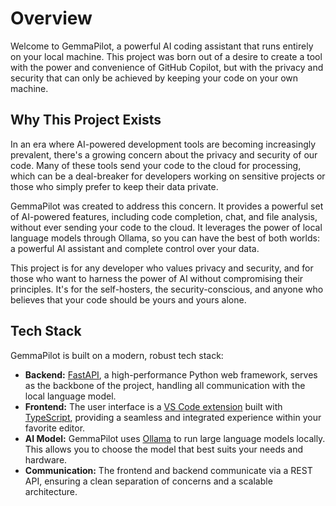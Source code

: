 # Overview

Welcome to GemmaPilot, a powerful AI coding assistant that runs entirely on your local machine. This project was born out of a desire to create a tool with the power and convenience of GitHub Copilot, but with the privacy and security that can only be achieved by keeping your code on your own machine.

## Why This Project Exists

In an era where AI-powered development tools are becoming increasingly prevalent, there's a growing concern about the privacy and security of our code. Many of these tools send your code to the cloud for processing, which can be a deal-breaker for developers working on sensitive projects or those who simply prefer to keep their data private.

GemmaPilot was created to address this concern. It provides a powerful set of AI-powered features, including code completion, chat, and file analysis, without ever sending your code to the cloud. It leverages the power of local language models through Ollama, so you can have the best of both worlds: a powerful AI assistant and complete control over your data.

This project is for any developer who values privacy and security, and for those who want to harness the power of AI without compromising their principles. It's for the self-hosters, the security-conscious, and anyone who believes that your code should be yours and yours alone.

## Tech Stack

GemmaPilot is built on a modern, robust tech stack:

*   **Backend:** [FastAPI](https://fastapi.tiangolo.com/), a high-performance Python web framework, serves as the backbone of the project, handling all communication with the local language model.
*   **Frontend:** The user interface is a [VS Code extension](https://code.visualstudio.com/api) built with [TypeScript](https://www.typescriptlang.org/), providing a seamless and integrated experience within your favorite editor.
*   **AI Model:** GemmaPilot uses [Ollama](https://ollama.ai/) to run large language models locally. This allows you to choose the model that best suits your needs and hardware.
*   **Communication:** The frontend and backend communicate via a REST API, ensuring a clean separation of concerns and a scalable architecture.
